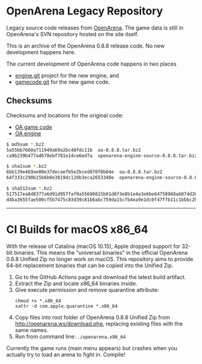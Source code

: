 # OpenArena Legacy Repository #

Legacy source code releases from [OpenArena](http://openarena.ws).
The game data is still in OpenArena's SVN repository hosted on the site itself.

This is an archive of the OpenArena 0.8.8 release code.  No new development
happens here.

The current development of OpenArena code happens in two places

* [engine.git](https://github.com/OpenArena/engine.git) project for the new
engine, and
* [gamecode.git](https://github.com/OpenArena/gamecode.git) for the new game code.

## Checksums ##

Checksums and locations for the original code:

* [OA game code](http://files.poulsander.com/~poul19/public_files/oa/dev088/oa-0.8.8.tar.bz2)
* [OA engine](http://files.poulsander.com/~poul19/public_files/oa/dev088/openarena-engine-source-0.8.8.tar.bz2)

```sh
$ md5sum *.bz2
5a55bb7660a711949a69a2bc40fdc11b  oa-0.8.8.tar.bz2
ca9b239b477ad678ebf781e14ce6ed7a  openarena-engine-source-0.8.8.tar.bz2

$ sha1sum *.bz2
6bb139e469ae00e37decaefb5e2bced070f8b04e  oa-0.8.8.tar.bz2
64f333c290b15b6b0e3819dc120b3eca2653340e  openarena-engine-source-0.8.8.tar.bz2

$ sha512sum *.bz2
517517ea8d8377a6d91d957faf0a55690815b01d8f3e8b1e4a3e6be64750968a6074d26499e707fe2ec5fa7d630ceec022fdc879fdebcbfebbcff8195dd03e2f  oa-0.8.8.tar.bz2
d4ba3655fae500cf5b7475c83d39c81b6abc759da15cfb4ea9e1dc0f47ffb11c1bbbc2b6f85d613ab1d729978eda93d4d7677c9a45a33853e363c820d8b81c43  openarena-engine-source-0.8.8.tar.bz2
```

---

# CI Builds for macOS x86_64

With the release of Catalina (macOS 10.15), Apple dropped support for 32-bit
binaries. This means the "universal binaries" in the official OpenArena 0.8.8
Unified Zip no longer work on macOS. This repository aims to provide 64-bit
replacement binaries that can be copied into the Unified Zip.

1. Go to the GitHub Actions page and download the latest build artifact.
2. Extract the Zip and locate x86_64 binaries inside.
3. Give execute permission and remove quarantine attribute:
    ```
    chmod +x *.x86_64
    xattr -d com.apple.quarantine *.x86_64
    ```
4. Copy files into root folder of OpenArena 0.8.8 Unified Zip from
http://openarena.ws/download.php, replacing existing files with the same names.
5. Run from command line: `./openarena.x86_64`

Currently the game runs (main menu appears) but crashes when you actually try
to load an arena to fight in.
Compile!
